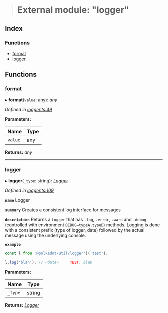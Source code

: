 > # External module: "logger"

## Index

### Functions

* [format](_logger_.md#format)
* [logger](_logger_.md#logger)

## Functions

###  format

▸ **format**(`value`: any): *any*

*Defined in [logger.ts:49](https://github.com/polkadot-js/common/blob/22e76c1/packages/util/src/logger.ts#L49)*

**Parameters:**

Name | Type |
------ | ------ |
`value` | any |

**Returns:** *any*

___

###  logger

▸ **logger**(`_type`: string): *[Logger](../interfaces/_types_.logger.md)*

*Defined in [logger.ts:109](https://github.com/polkadot-js/common/blob/22e76c1/packages/util/src/logger.ts#L109)*

**`name`** Logger

**`summary`** Creates a consistent log interface for messages

**`description`** 
Returns a `Logger` that has `.log`, `.error`, `.warn` and `.debug` (controlled with environment `DEBUG=typeA,typeB`) methods. Logging is done with a consistent prefix (type of logger, date) followed by the actual message using the underlying console.

**`example`** 
<BR>

```javascript
const l from '@polkadot/util/logger')('test');

l.log('blah'); // <date>     TEST: blah
```

**Parameters:**

Name | Type |
------ | ------ |
`_type` | string |

**Returns:** *[Logger](../interfaces/_types_.logger.md)*